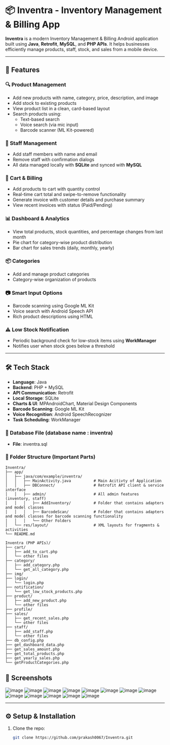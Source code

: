 # 📦 Inventra - Inventory Management & Billing App

**Inventra** is a modern Inventory Management & Billing Android application built using **Java**, **Retrofit**, **MySQL**, and **PHP APIs**. It helps businesses efficiently manage products, staff, stock, and sales from a mobile device.

---

## 🚀 Features

### 🔍 Product Management
- Add new products with name, category, price, description, and image
- Add stock to existing products
- View product list in a clean, card-based layout
- Search products using:
  - Text-based search
  - Voice search (via mic input)
  - Barcode scanner (ML Kit-powered)

### 👥 Staff Management
- Add staff members with name and email
- Remove staff with confirmation dialogs
- All data managed locally with **SQLite** and synced with **MySQL**

### 🛒 Cart & Billing
- Add products to cart with quantity control
- Real-time cart total and swipe-to-remove functionality
- Generate invoice with customer details and purchase summary
- View recent invoices with status (Paid/Pending)

### 📊 Dashboard & Analytics
- View total products, stock quantities, and percentage changes from last month
- Pie chart for category-wise product distribution
- Bar chart for sales trends (daily, monthly, yearly)

### 📦 Categories
- Add and manage product categories
- Category-wise organization of products

### 📷 Smart Input Options
- Barcode scanning using Google ML Kit
- Voice search with Android Speech API
- Rich product descriptions using HTML

### ⚠️ Low Stock Notification
- Periodic background check for low-stock items using **WorkManager**
- Notifies user when stock goes below a threshold

---

## 🛠️ Tech Stack

- **Language**: Java
- **Backend**: PHP + MySQL
- **API Communication**: Retrofit
- **Local Storage**: SQLite
- **Charts & UI**: MPAndroidChart, Material Design Components
- **Barcode Scanning**: Google ML Kit
- **Voice Recognition**: Android SpeechRecognizer
- **Task Scheduling**: WorkManager

### 📁 Database File (database name : inventra)
- **File**: inventra.sql

### 📁 Folder Structure (Important Parts)
```
Inventra/
├── app/
│   ├── java/com/example/inventra/
│   │   ├── MainActivity.java          # Main Acitivty of Application
│   │   ├── DBConnect/                 # Retrofit API client & service interface
│   │   ├── admin/                     # All admin features (inventory, staff)
│   │   │   ├── AddInventory/          # Folder that contains adapters and model classes
│   │   │   ├── BarcodeScan/           # Folder that contains adapters and model classes for barcode scanning functionality
│   │   │   └── Other Folders          
│   └── res/layout/                    # XML layouts for fragments & activities
└── README.md

Inventra (PHP APIs)/
├── cart/
│   ├── add_to_cart.php
│   └── other files
├── category/
│   ├── add_category.php
│   └── get_all_category.php
├── img/
├── login/
│   └── login.php
├── notification/
│   └── get_low_stock_products.php
├── product/
│   ├── add_new_product.php
│   └── other files
├── profile/
├── sales/
│   ├── get_recent_sales.php
│   └── other files
├── staff/
│   ├── add_staff.php
│   └── other files
├── db_config.php
├── get_dashboard_data.php
├── get_sales_amount.php
├── get_total_products.php
├── get_yearly_sales.php
└── getProductCategories.php

```


## 📸 Screenshots
![image](https://github.com/user-attachments/assets/a9803cb6-1a09-46f9-a441-33a20ee0b9db)
![image](https://github.com/user-attachments/assets/66d1ec0b-30c4-4d3e-9afd-1f7cc6dcd152)
![image](https://github.com/user-attachments/assets/eddea403-2a3c-4cb8-b34f-518ff67d0e7d)
![image](https://github.com/user-attachments/assets/85e94cc0-d2be-4f37-aa79-c34039204017)
![image](https://github.com/user-attachments/assets/07c45c0b-0473-4cc6-991b-c4381bac50db)
![image](https://github.com/user-attachments/assets/ddcb5db8-8e14-4d54-90ab-b0f021020a2a)
![image](https://github.com/user-attachments/assets/b0cc1029-e896-4e32-b933-378ed290f2d4)
![image](https://github.com/user-attachments/assets/31171b4b-c0d9-44db-a294-14c86de68840)
![image](https://github.com/user-attachments/assets/f14f68c8-23a7-4f47-8280-e51c35895721)
![image](https://github.com/user-attachments/assets/a9ccc152-851d-4e0a-a6d8-63fe89b29d47)
![image](https://github.com/user-attachments/assets/de8849eb-96b0-49ef-ae65-0563941ee90a)
![image](https://github.com/user-attachments/assets/a35b2a9f-3b54-4440-bdc8-51259d090d02)
![image](https://github.com/user-attachments/assets/f2f3e518-9a33-46a7-90a2-0e8436e7224c)


---

## ⚙️ Setup & Installation

1. Clone the repo:
   ```bash
   git clone https://github.com/prakash0067/Inventra.git
